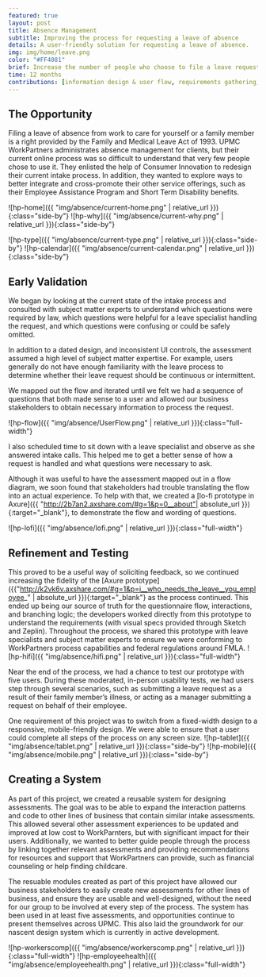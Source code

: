 ```yaml
---
featured: true
layout: post
title: Absence Management
subtitle: Improving the process for requesting a leave of absence
details: A user-friendly solution for requesting a leave of absence.
img: img/home/leave.png
color: "#FF4081"
brief: Increase the number of people who choose to file a leave request online and decrease call volume by redesigning the leave intake process. In addition, create a system for designing assessments that can be reused for various use cases. 
time: 12 months
contributions: [information design & user flow, requirements gathering, wireframing & prototyping, copy editing, visual design, user testing]
---
```

## The Opportunity
Filing a leave of absence from work to care for yourself or a family member is a right provided by the Family and Medical Leave Act of 1993. UPMC WorkPartners administrates absence management for clients, but their current online process was so difficult to understand that very few people chose to use it. They enlisted the help of Consumer Innovation to redesign their current intake process. In addition, they wanted to explore ways to better integrate and cross-promote their other service offerings, such as their Employee Assistance Program and Short Term Disability benefits.
<div markdown="block" class="break-out"> 

![hp-home]({{ "img/absence/current-home.png" | relative_url }}){:class="side-by"}
![hp-why]({{ "img/absence/current-why.png" | relative_url }}){:class="side-by"}

</div>

<div markdown="block" class="break-out"> 

![hp-type]({{ "img/absence/current-type.png" | relative_url }}){:class="side-by"}
![hp-calendar]({{ "img/absence/current-calendar.png" | relative_url }}){:class="side-by"}

</div>

## Early Validation
We began by looking at the current state of the intake process and consulted with subject matter experts to understand which questions were required by law, which questions were helpful for a leave specialist handling the request, and which questions were confusing or could be safely omitted. 

In addition to a dated design, and inconsistent UI controls, the assessment assumed a high level of subject matter expertise. For example, users generally do not have enough familiarity with the leave process to determine whether their leave request should be continuous or intermittent. 

We mapped out the flow and iterated until we felt we had a sequence of questions that both made sense to a user and allowed our business stakeholders to obtain necessary information to process the request. 
<div markdown="block" class="break-out"> 

![hp-flow]({{ "img/absence/UserFlow.png" | relative_url }}){:class="full-width"}

</div>

I also scheduled time to sit down with a leave specialist and observe as she answered intake calls. This helped me to get a better sense of how a request is handled and what questions were necessary to ask.

Although it was useful to have the assessment mapped out in a flow diagram, we soon found that stakeholders had trouble translating the flow into an actual experience. To help with that, we created a [lo-fi prototype in Axure]({{ "http://2b7an2.axshare.com/#g=1&p=0__about"| absolute_url }}){:target="_blank"}, to demonstrate the flow and wording of questions.

![hp-lofi]({{ "img/absence/lofi.png" | relative_url }}){:class="full-width"}

## Refinement and Testing
This proved to be a useful way of soliciting feedback, so we continued increasing the fidelity of the [Axure prototype]({{"http://k2vk6v.axshare.com/#g=1&p=i__who_needs_the_leave__you_employee_" | absolute_url }}){:target="_blank"} as the process continued. This ended up being our source of truth for the questionnaire flow, interactions, and branching logic; the developers worked directly from this prototype to understand the requirements (with visual specs provided through Sketch and Zeplin). Throughout the process, we shared this prototype with leave specialists and subject matter experts to ensure we were conforming to WorkPartners process capabilities and federal regulations around FMLA.
![hp-hifi]({{ "img/absence/hifi.png" | relative_url }}){:class="full-width"}

Near the end of the process, we had a chance to test our prototype with five users. During these moderated, in-person usability tests, we had users step through several scenarios, such as submitting a leave request as a result of their family member’s illness, or acting as a manager submitting a request on behalf of their employee. 

One requirement of this project was to switch from a fixed-width design to a responsive, mobile-friendly design. We were able to ensure that a user could complete all steps of the process on any screen size.
![hp-tablet]({{ "img/absence/tablet.png" | relative_url }}){:class="side-by"}
![hp-mobile]({{ "img/absence/mobile.png" | relative_url }}){:class="side-by"}

## Creating a System
As part of this project, we created a reusable system for designing assessments. The goal was to be able to expand the interaction patterns and code to other lines of business that contain similar intake assessments. This allowed several other assessment experiences to be updated and improved at low cost to WorkParnters, but with significant impact for their users. Additionally, we wanted to better guide people through the process by linking together relevant assessments and providing recommendations for resources and support that WorkPartners can provide, such as financial counseling or help finding childcare. 

The resuable modules created as part of this project have allowed our business stakeholders to easily create new assessments for other lines of business, and ensure they are usable and well-designed, without the need for our group to be involved at every step of the process. The system has been used in at least five assessments, and opportunities continue to present themselves across UPMC. This also laid the groundwork for our nascent design system which is currently in active development.

![hp-workerscomp]({{ "img/absence/workerscomp.png" | relative_url }}){:class="full-width"}
![hp-employeehealth]({{ "img/absence/employeehealth.png" | relative_url }}){:class="full-width"}



